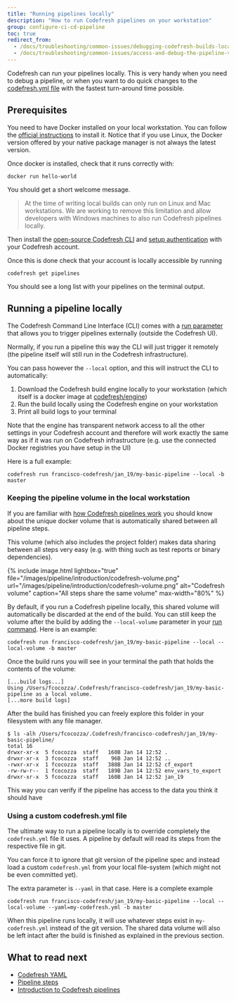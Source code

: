 ```yaml
---
title: "Running pipelines locally"
description: "How to run Codefresh pipelines on your workstation"
group: configure-ci-cd-pipeline
toc: true
redirect_from:
  - /docs/troubleshooting/common-issues/debugging-codefresh-builds-locally/
  - /docs/troubleshooting/common-issues/access-and-debug-the-pipeline-volume-image/
---
```

  
Codefresh can run your pipelines locally. This is very handy when you need to debug a pipeline, or when you want to do quick changes to the [codefresh.yml file]({{site.baseurl}}/docs/codefresh-yaml/what-is-the-codefresh-yaml/) with the fastest turn-around time possible.

## Prerequisites 

You need to have Docker installed on your local workstation. You can follow the [official instructions](https://docs.docker.com/install/) to install it. Notice that if you use Linux, the Docker version offered by your native
package manager is not always the latest version.

Once docker is installed, check that it runs correctly with:

```
docker run hello-world
```

You should get a short welcome message.

>At the time of writing local builds can only run on Linux and Mac workstations. We are working to remove this limitation and allow developers with Windows machines to also run Codefresh pipelines locally.

Then install the [open-source Codefresh CLI](https://codefresh-io.github.io/cli/installation/) and [setup authentication](https://codefresh-io.github.io/cli/getting-started/) with your Codefresh account.

Once this is done check that your account is locally accessible by running

```
codefresh get pipelines
```

You should see a long list with your pipelines on the terminal output.

## Running a pipeline locally

The Codefresh Command Line Interface (CLI) comes with a [run parameter](https://codefresh-io.github.io/cli/pipelines/run-pipeline/) that allows you to trigger pipelines externally (outside the Codefresh UI).

Normally, if you run a pipeline this way the CLI will just trigger it remotely (the pipeline itself will still run in the Codefresh infrastructure).

You can pass however the `--local` option, and this will instruct the CLI to automatically:

1. Download the Codefresh build engine locally to your workstation (which itself is a docker image at [codefresh/engine](https://hub.docker.com/r/codefresh/engine))
1. Run the build locally using the Codefresh engine on your workstation
1. Print all build logs to your terminal

Note that the engine has transparent network access to all the other settings in your Codefresh account and therefore will work exactly the same way as if it was run on Codefresh infrastructure (e.g. use the connected Docker registries you have setup in the UI)

Here is a full example:

```
codefresh run francisco-codefresh/jan_19/my-basic-pipeline --local -b master
```



### Keeping the pipeline volume in the local workstation

If you are familiar with 
[how Codefresh pipelines work]({{site.baseurl}}/docs/configure-ci-cd-pipeline/introduction-to-codefresh-pipelines) you should know about the unique docker volume that is automatically shared between all pipeline steps.

This volume (which also includes the project folder) makes data sharing between all steps very easy (e.g. with thing such as test reports or binary dependencies).

{% include 
image.html 
lightbox="true" 
file="/images/pipeline/introduction/codefresh-volume.png" 
url="/images/pipeline/introduction/codefresh-volume.png"
alt="Codefresh volume" 
caption="All steps share the same volume" 
max-width="80%" 
%}

By default, if you run a Codefresh pipeline locally, this shared volume will automatically be discarded at the end of the build. You can still keep the volume after the build by adding the `--local-volume` parameter in your [run command](https://codefresh-io.github.io/cli/pipelines/run-pipeline/). Here is an example:

```
codefresh run francisco-codefresh/jan_19/my-basic-pipeline --local --local-volume -b master
```


Once the build runs you will see in your terminal the path that holds the contents of the volume:

```
[...build logs...]
Using /Users/fcocozza/.Codefresh/francisco-codefresh/jan_19/my-basic-pipeline as a local volume.
[...more build logs]
```

After the build has finished you can freely explore this folder in your filesystem with any file manager.

```
$ ls -alh /Users/fcocozza/.Codefresh/francisco-codefresh/jan_19/my-basic-pipeline/
total 16
drwxr-xr-x  5 fcocozza  staff   160B Jan 14 12:52 .
drwxr-xr-x  3 fcocozza  staff    96B Jan 14 12:52 ..
-rwxr-xr-x  1 fcocozza  staff   388B Jan 14 12:52 cf_export
-rw-rw-r--  1 fcocozza  staff   189B Jan 14 12:52 env_vars_to_export
drwxr-xr-x  5 fcocozza  staff   160B Jan 14 12:52 jan_19
```
This way you can verify if the pipeline has access to the data you think it should have


### Using a custom codefresh.yml file

The ultimate way to run a pipeline locally is to override completely the `codefresh.yml` file it uses. A pipeline by default will read its steps from the respective file in git. 

You can force it to ignore that git version of the pipeline spec and instead load a custom `codefresh.yml` from your local file-system (which might not be even committed yet).

The extra parameter is `--yaml` in that case.
Here is a complete example

```
codefresh run francisco-codefresh/jan_19/my-basic-pipeline --local --local-volume --yaml=my-codefresh.yml -b master
```

When this pipeline runs locally, it will use whatever steps exist in `my-codefresh.yml` instead of the git version. The shared data volume will also be left intact after the build is finished as explained in the previous section.

## What to read next


* [Codefresh YAML]({{site.baseurl}}/docs/codefresh-yaml/what-is-the-codefresh-yaml/)
* [Pipeline steps]({{site.baseurl}}/docs/codefresh-yaml/steps/)
* [Introduction to Codefresh pipelines]({{site.baseurl}}/docs/configure-ci-cd-pipeline/introduction-to-codefresh-pipelines)
